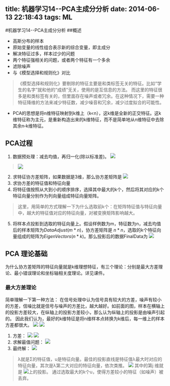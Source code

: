 title: 机器学习14--PCA主成分分析
date: 2014-06-13 22:18:43
tags: ML 
---
#机器学习14--PCA主成分分析
##概述
- 高斯分布的样本
- 原始变量的线性组合表示新的综合变量，即主成分
- 解决特征过多，样本过少的问题
- 两个特征强相关的问题，或者两个特征有一个多余
- 滤除噪声
- 与《模型选择和规则化》对比
>   《模型选择和规则化》要剔除的特征主要是和类标签无关的特征。比如“学生的名字”就和他的“成绩”无关，使用的是互信息的方法。 
    而这里的特征很多是和类标签有关的，但里面存在噪声或者冗余。在这种情况下，需要一种特征降维的方法来减少特征数，减少噪音和冗余，减少过度拟合的可能性。
- PCA的思想是将n维特征映射到k维上（k<n），这k维是全新的正交特征。这k维特征称为主元，是重新构造出来的k维特征，而不是简单地从n维特征中去除其余n‐k维特征。 

## PCA过程
1. 数据预处理：减去均值，再归一化(除以标准差)。
![](/img/1402651925938.png)
> ![](/img/1402652006012.png)
2. 求特征协方差矩阵，如果数据是3维，那么协方差矩阵是
![](/img/1402652136007.png)
3. 求协方差的特征值和特征向量
4. 将特征值按照从大到小的顺序排序，选择其中最大的k个，然后将其对应的k个特征向量分别作为列向量组成特征向量矩阵。 
> 这里，用简单的方式理解一下为什么选取前k个：在矩阵特征值与特征向量中，越大的特征值对应的特征向量，对被变换矩阵影响越大。
5. 将样本点投影到选取的特征向量上。假设样例数为m，特征数为n，减去均值后的样本矩阵为$DataAdjust(m*n)$，协方差矩阵是 $n*n$，选取的k个特征向量组成的矩阵为$EigenVectors(n*k)$。那么投影后的数据FinalData为
 ![](/img/1402652338120.png)

## PCA 理论基础
为什么协方差矩阵的特征向量就是k维理想特征，有三个理论：分别是最大方差理论、最小错误理论和坐标轴相关度理论。详见课件。
### 最大方差理论
简单理解一下第一种方法：
在信号处理中认为信号具有较大的方差，噪声有较小的方差，信噪比就是信号与噪声的方差比，越大越好。如前面的图，样本在横轴上的投影方差较大，在纵轴上的投影方差较小，那么认为纵轴上的投影是由噪声引起的。 
因此我们认为，最好的k维特征是将n维样本点转换为k维后，每一维上的样本方差都很大。
![](/img/1402652854945.png)
![](/img/1402652861848.png)
1. 方差：
![](/img/1402652954514.png)
![](/img/1402652971575.png)
2. 求解最值问题：
![](/img/1402653035611.png)
3. 最终解：
 ![](/img/1402656028423.png)
> λ就是Σ的特征值，u是特征向量。最佳的投影直线是特征值λ最大时对应的特征向量，其次是λ第二大对应的特征向量，依次类推。
![](/img/1402657692799.png)
其中的第j 维就是 ![](/img/1402657748415.png)上的投影。 
通过选取最大的k个u，使得方差较小的特征（如噪声）被丢弃。
